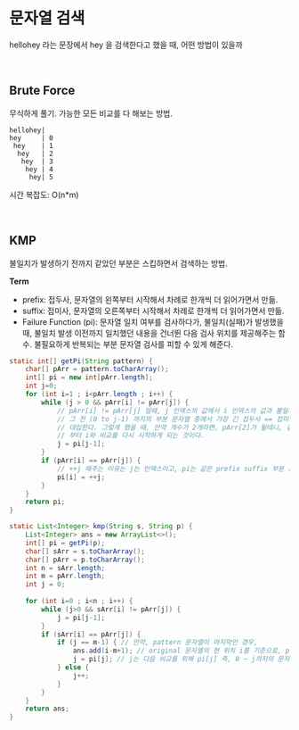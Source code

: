 # 문자열 검색
hellohey 라는 문장에서 hey 을 검색한다고 했을 때, 어떤 방법이 있을까

<br>

## Brute Force
무식하게 풀기. 가능한 모든 비교를 다 해보는 방법.
```
hellohey|
hey     | 0
 hey    | 1
  hey   | 2
   hey  | 3
    hey | 4
     hey| 5
```

시간 복잡도: O(n*m)

<br>

## KMP
불일치가 발생하기 전까지 같았던 부분은 스킵하면서 검색하는 방법.  

**Term**  

- prefix: 접두사, 문자열의 왼쪽부터 시작해서 차례로 한개씩 더 읽어가면서 만듦.
- suffix: 접미사, 문자열의 오른쪽부터 시작해서 차례로 한개씩 더 읽어가면서 만듦.
- Failure Function (pi): 문자열 일치 여부를 검사하다가, 불일치(실패)가 발생했을 때, 불일치 발생 이전까지 일치했던 내용을 건너뛴 다음 검사 위치를 제공해주는 함수. 불필요하게 반복되는 부분 문자열 검사를 피할 수 있게 해준다.

```java
static int[] getPi(String pattern) {
    char[] pArr = pattern.toCharArray();
    int[] pi = new int[pArr.length];
    int j=0;
    for (int i=1 ; i<pArr.length ; i++) {
        while (j > 0 && pArr[i] != pArr[j]) {
            // pArr[i] != pArr[j] 일때, j 인덱스의 값에서 i 인덱스의 값과 불일치가 발생했다는 의미이기 때문에
            // 그 전 (0 to j-1) 까지의 부분 문자열 중에서 가장 긴 접두사 == 접미사 의 개수인 pi[j-1] 를 j에 
            // 대입한다. 그렇게 했을 때, 만약 개수가 2개라면, pArr[2]가 될테니, 같은 것의 개수 2개 이후인 3번째
            // 부터 i와 비교를 다시 시작하게 되는 것이다.
            j = pi[j-1];
        }
        if (pArr[i] == pArr[j]) {
            // ++j 해주는 이유는 j는 인덱스이고, pi는 같은 prefix suffix 부분 문자열의 개수를 저장해야 하기 때문.
            pi[i] = ++j;
        }
    }
    return pi;
}
```

```java
static List<Integer> kmp(String s, String p) {
    List<Integer> ans = new ArrayList<>();
    int[] pi = getPi(p);
    char[] sArr = s.toCharArray();
    char[] pArr = p.toCharArray();
    int n = sArr.length;
    int m = pArr.length;
    int j = 0;
    
    for (int i=0 ; i<n ; i++) {
        while (j>0 && sArr[i] != pArr[j]) {
            j = pi[j-1];
        }
        if (sArr[i] == pArr[j]) {
            if (j == m-1) { // 만약, pattern 문자열이 마지막인 경우,
                ans.add(i-m+1); // original 문자열의 현 위치 i를 기준으로, pattern 문자열이 시작되는 index를 저장한다.
                j = pi[j]; // j는 다음 비교를 위해 pi[j] 즉, 0 ~ j까지의 문자열에서 가장 긴 prefix == suffix의 길이를 j의 인덱스로 할당해서 다음 비교를 진행한다.
            } else {
                j++;
            }
        }
    }
    return ans;
}
```

